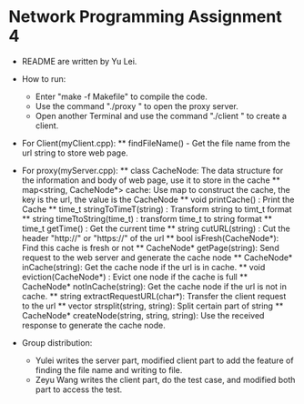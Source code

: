 # Network Programming Assignment 4

* README are written by Yu Lei.

* How to run:
    *  Enter "make -f Makefile" to compile the code.
    *  Use the command "./proxy <ip to bind> <port to bind> " to open the proxy server.
    *  Open another Terminal and use the command "./client <proxy address> <proxy port> <URL to retrieve> " to create a client.


* For Client(myClient.cpp):
** findFileName() - Get the file name from the url string to store web page.

* For proxy(myServer.cpp):
** class CacheNode: The data structure for the information and body of web page, use it to store in the cache
** map<string, CacheNode*> cache: Use map to construct the cache, the key is the url, the value is the CacheNode
** void printCache() : Print the Cache
** time_t stringToTimeT(string) : Transform string to timt_t format
** string timeTtoString(time_t) : transform time_t to string format
** time_t getTime() : Get the current time 
** string cutURL(string) : Cut the header "http://" or "https://" of the url
** bool isFresh(CacheNode*): Find this cache is fresh or not
** CacheNode* getPage(string): Send request to the web server and generate the cache node
** CacheNode* inCache(string): Get the cache node if the url is in cache.
** void eviction(CacheNode*) : Evict one node if the cache is full
** CacheNode* notInCache(string): Get the cache node if the url is not in cache.
** string extractRequestURL(char*): Transfer the client request to the url
** vector<string> strsplit(string, string): Split certain part of string
** CacheNode* createNode(string, string, string): Use the received response to generate the cache node.



* Group distribution: 
    * Yulei writes the server part, modified client part to add the feature of finding the file name and writing to file.
    * Zeyu Wang writes the client part, do the test case, and modified both part to access the test.
